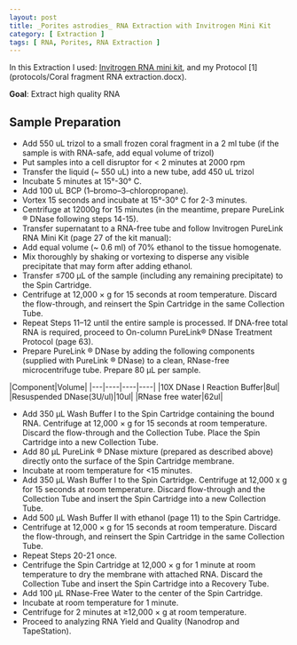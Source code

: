 ```yaml
---
layout: post
title: _Porites astrodies_ RNA Extraction with Invitrogen Mini Kit
category: [ Extraction ]
tags: [ RNA, Porites, RNA Extraction ]
---
```


In this Extraction I used: [Invitrogen RNA mini kit](https://www.thermofisher.com/it/en/home/life-science/dna-rna-purification-analysis/rna-extraction/rna-types/total-rna-extraction/purelink-rna-mini-kit.html), and my Protocol [1](protocols/Coral fragment RNA extraction.docx).

**Goal**: Extract high quality RNA   


## Sample Preparation

-	Add 550 uL trizol to a small frozen coral fragment in a 2 ml tube (if the sample is with RNA-safe, add equal volume of trizol)
-	Put samples into a cell disruptor for < 2 minutes at 2000 rpm
-	Transfer the liquid (~ 550 uL) into a new tube, add 450 uL trizol 
-	Incubate 5 minutes at 15°-30° C.
-	Add 100 uL BCP (1–bromo–3–chloropropane).
-	Vortex 15 seconds and incubate at 15°-30° C for 2-3 minutes.
-	Centrifuge at 12000g for 15 minutes (in the meantime, prepare PureLink ®  DNase following steps 14-15).
-	Transfer supernatant to a RNA-free tube and follow Invitrogen PureLink RNA Mini Kit (page 27 of the kit manual):
-	Add equal volume (~ 0.6 ml) of 70% ethanol to the tissue homogenate. 
-	Mix thoroughly by shaking or vortexing to disperse any visible precipitate that may form after adding ethanol. 
-	Transfer ≤700 μL of the sample (including any remaining precipitate) to the Spin Cartridge.
-	Centrifuge at 12,000 × g for 15 seconds at room temperature. Discard the flow-through, and reinsert the Spin Cartridge in the same Collection Tube. 
-	Repeat Steps 11–12 until the entire sample is processed. If DNA-free total RNA is required, proceed to On-column PureLink® DNase Treatment Protocol (page 63). 
-	Prepare PureLink ®  DNase by adding the following components (supplied with PureLink ®  DNase) to a clean, RNase-free microcentrifuge tube. Prepare 80 μL per sample. 

|Component|Volume|
|---|----|----|----|
|10X DNase I Reaction Buffer|8ul|
|Resuspended DNase(3U/ul)|10ul|
|RNase free water|62ul|

-	Add 350 μL Wash Buffer I to the Spin Cartridge containing the bound RNA. Centrifuge at 12,000 × g for 15 seconds at room temperature. Discard the flow-through and the Collection Tube. Place the Spin Cartridge into a new Collection Tube. 
-	Add 80 μL PureLink ®  DNase mixture (prepared as described above) directly onto the surface of the Spin Cartridge membrane. 
-	Incubate at room temperature for <15 minutes. 
-	Add 350 μL Wash Buffer I to the Spin Cartridge. Centrifuge at 12,000 x g for 15 seconds at room temperature. Discard flow-through and the Collection Tube and insert the Spin Cartridge into a new Collection Tube.
-	Add 500 μL Wash Buffer II with ethanol (page 11) to the Spin Cartridge. 
-	Centrifuge at 12,000 × g for 15 seconds at room temperature. Discard the flow-through, and reinsert the Spin Cartridge in the same Collection Tube. 
-	Repeat Steps 20-21 once. 
-	Centrifuge the Spin Cartridge at 12,000 × g for 1 minute at room temperature to dry the membrane with attached RNA. Discard the Collection Tube and insert the Spin Cartridge into a Recovery Tube. 
-	Add 100 μL RNase-Free Water to the center of the Spin Cartridge.
-	Incubate at room temperature for 1 minute. 
-	Centrifuge for 2 minutes at ≥12,000 × g at room temperature. 
-	Proceed to analyzing RNA Yield and Quality (Nanodrop and TapeStation).

